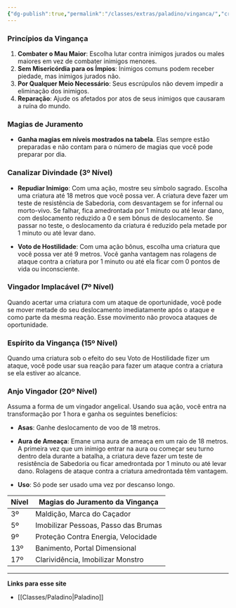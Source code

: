 ```yaml
---
{"dg-publish":true,"permalink":"/classes/extras/paladino/vinganca/","created":"2024-07-26T08:49:54.000-03:00"}
---
```



### **Princípios da Vingança**

1. **Combater o Mau Maior**: Escolha lutar contra inimigos jurados ou males maiores em vez de combater inimigos menores.
2. **Sem Misericórdia para os Ímpios**: Inimigos comuns podem receber piedade, mas inimigos jurados não.
3. **Por Qualquer Meio Necessário**: Seus escrúpulos não devem impedir a eliminação dos inimigos.
4. **Reparação**: Ajude os afetados por atos de seus inimigos que causaram a ruína do mundo.

### **Magias de Juramento**

- **Ganha magias em níveis mostrados na tabela**. Elas sempre estão preparadas e não contam para o número de magias que você pode preparar por dia.

### **Canalizar Divindade** (3º Nível)

- **Repudiar Inimigo**: Com uma ação, mostre seu símbolo sagrado. Escolha uma criatura até 18 metros que você possa ver. A criatura deve fazer um teste de resistência de Sabedoria, com desvantagem se for infernal ou morto-vivo. Se falhar, fica amedrontada por 1 minuto ou até levar dano, com deslocamento reduzido a 0 e sem bônus de deslocamento. Se passar no teste, o deslocamento da criatura é reduzido pela metade por 1 minuto ou até levar dano.

- **Voto de Hostilidade**: Com uma ação bônus, escolha uma criatura que você possa ver até 9 metros. Você ganha vantagem nas rolagens de ataque contra a criatura por 1 minuto ou até ela ficar com 0 pontos de vida ou inconsciente.

### **Vingador Implacável** (7º Nível)

Quando acertar uma criatura com um ataque de oportunidade, você pode se mover metade do seu deslocamento imediatamente após o ataque e como parte da mesma reação. Esse movimento não provoca ataques de oportunidade.

### **Espírito da Vingança** (15º Nível)

Quando uma criatura sob o efeito do seu Voto de Hostilidade fizer um ataque, você pode usar sua reação para fazer um ataque contra a criatura se ela estiver ao alcance.

### **Anjo Vingador** (20º Nível)

Assuma a forma de um vingador angelical. Usando sua ação, você entra na transformação por 1 hora e ganha os seguintes benefícios:

- **Asas**: Ganhe deslocamento de voo de 18 metros.
- **Aura de Ameaça**: Emane uma aura de ameaça em um raio de 18 metros. A primeira vez que um inimigo entrar na aura ou começar seu turno dentro dela durante a batalha, a criatura deve fazer um teste de resistência de Sabedoria ou ficar amedrontada por 1 minuto ou até levar dano. Rolagens de ataque contra a criatura amedrontada têm vantagem.

- **Uso**: Só pode ser usado uma vez por descanso longo.

| Nível | Magias do Juramento da Vingança       |
|-------|---------------------------------------|
| 3º    | Maldição, Marca do Caçador            |
| 5º    | Imobilizar Pessoas, Passo das Brumas  |
| 9º    | Proteção Contra Energia, Velocidade  |
| 13º   | Banimento, Portal Dimensional         |
| 17º   | Clarividência, Imobilizar Monstro     |

___
**Links para esse site**
- [[Classes/Paladino\|Paladino]]